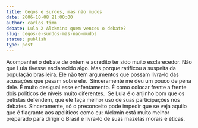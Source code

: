 ```yaml
---
title: Cegos e surdos, mas não mudos
date: 2006-10-08 21:00:00
author: carlos.timm
debate: Lula X Alckmin: quem venceu o debate?
slug: cegos-e-surdos-mas-nao-mudos
status: publish 
type: post
---
```


Acompanhei o debate de ontem e acredito ter sido muito esclarecedor. Não que Lula tivesse esclarecido algo. Mas porque ratificou a suspeita da população brasileira. Ele não tem argumentos que possam livra-lo das acusações que pesam sobre ele.  Sinceramente me deu um pouco de pena dele. É muito desigual esse enfentamento. É como colocar frente a frente dois políticos de níveis muito diferentes.  Se Lula é o anjinho bom que os petistas defendem, que ele faça melhor uso de suas participações nos debates. Sinceramente, só o preconceito pode impedir que se veja aquilo que é flagrante aos apolíticos como eu: Alckmin está muito melhor preparado para dirigir o Brasil e livra-lo de suas mazelas morais e éticas.
